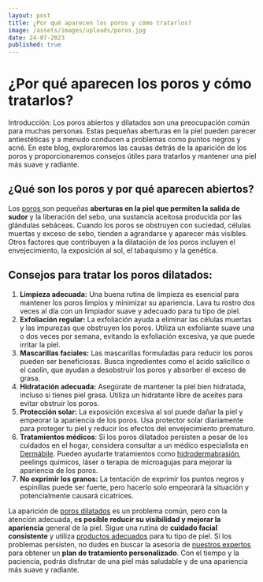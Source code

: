 ```yaml
---
layout: post
title: ¿Por qué aparecen los poros y cómo tratarlos?
image: /assets/images/uploads/poros.jpg
date: 24-07-2023
published: true
---
```

# **¿Por qué aparecen los poros y cómo tratarlos?**

Introducción: Los poros abiertos y dilatados son una preocupación común para muchas personas. Estas pequeñas aberturas en la piel pueden parecer antiestéticas y a menudo conducen a problemas como puntos negros y acné. En este blog, exploraremos las causas detrás de la aparición de los poros y proporcionaremos consejos útiles para tratarlos y mantener una piel más suave y radiante.

## ¿Qué son los poros y por qué aparecen abiertos?

Los [poros ](https://www.dermabile.es/blog/que-son-los-puntos-negros-en-mi-piel)son pequeñas **aberturas en la piel que permiten la salida de sudor** y la liberación del sebo, una sustancia aceitosa producida por las glándulas sebáceas. Cuando los poros se obstruyen con suciedad, células muertas y exceso de sebo, tienden a agrandarse y aparecer más visibles. Otros factores que contribuyen a la dilatación de los poros incluyen el envejecimiento, la exposición al sol, el tabaquismo y la genética.

## **Consejos para tratar los poros dilatados:**

1. **Limpieza adecuada:** Una buena rutina de limpieza es esencial para mantener los poros limpios y minimizar su apariencia. Lava tu rostro dos veces al día con un limpiador suave y adecuado para tu tipo de piel.
2. **Exfoliación regular:** La exfoliación ayuda a eliminar las células muertas y las impurezas que obstruyen los poros. Utiliza un exfoliante suave una o dos veces por semana, evitando la exfoliación excesiva, ya que puede irritar la piel.
3. **Mascarillas faciales:** Las mascarillas formuladas para reducir los poros pueden ser beneficiosas. Busca ingredientes como el ácido salicílico o el caolín, que ayudan a desobstruir los poros y absorber el exceso de grasa.
4. **Hidratación adecuada:** Asegúrate de mantener la piel bien hidratada, incluso si tienes piel grasa. Utiliza un hidratante libre de aceites para evitar obstruir los poros.
5. **Protección solar:** La exposición excesiva al sol puede dañar la piel y empeorar la apariencia de los poros. Usa protector solar diariamente para proteger tu piel y reducir los efectos del envejecimiento prematuro.
6. **Tratamientos médicos**: Si los poros dilatados persisten a pesar de los cuidados en el hogar, considera consultar a un médico especialista en [Dermábile](https://www.dermabile.es/blog/dermabile-se-lanza-como-una-clinica-de-medicina-estetica-centrada-en-el-paciente-y-comprometida-con-la-excelencia-y-la-amabilidad). Pueden ayudarte tratamientos como [hidrodermabrasión](https://www.dermabile.es/tratamientos/limpieza-facial-profunda-aquapure/), peelings químicos, láser o terapia de microagujas para mejorar la apariencia de los poros.
7. **No exprimir los granos:** La tentación de exprimir los puntos negros y espinillas puede ser fuerte, pero hacerlo solo empeorará la situación y potencialmente causará cicatrices.

 La aparición de [poros dilatados](https://www.dermabile.es/blog/que-son-poros-dilatados) es un problema común, pero con la atención adecuada, e**s posible reducir su visibilidad y mejorar la apariencia** general de la piel. Sigue una rutina de **cuidado facial consistente** y utiliza [productos adecuados](https://www.dermabile.es/blog/productos-zo-skin-health) para tu tipo de piel. Si los problemas persisten, no dudes en buscar la asesoría de  [nuestros expertos](https://www.dermabile.es/vanessa-martins) para obtener un **plan de tratamiento personalizado**. Con el tiempo y la paciencia, podrás disfrutar de una piel más saludable y de una apariencia más suave y radiante.